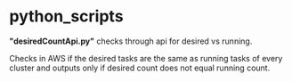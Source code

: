 # python_scripts

**"desiredCountApi.py"** checks through api for desired vs running.  


Checks in AWS if the desired tasks are the same as running tasks of every cluster and outputs only if desired count does not equal running count. 
